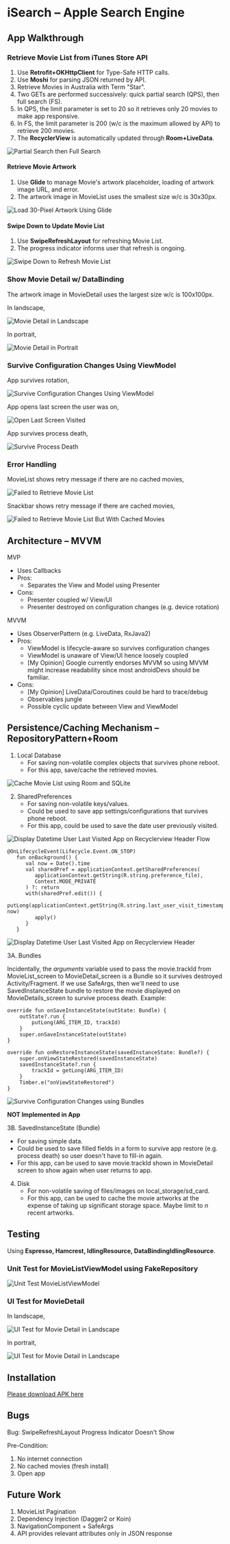 # iSearch – Apple Search Engine

## App Walkthrough

### Retrieve Movie List from iTunes Store API

1. Use **Retrofit+OKHttpClient** for Type-Safe HTTP calls.
2. Use **Moshi** for parsing JSON returned by API.
3. Retrieve Movies in Australia with Term "Star".
4. Two GETs are performed successively: quick partial search (QPS), then full search (FS).
4. In QPS, the limit parameter is set to 20 so it retrieves only 20 movies to make app responsive.
5. In FS, the limit parameter is 200 (w/c is the maximum allowed by API) to retrieve 200 movies.
6. The **RecyclerView** is automatically updated through **Room+LiveData**.

![Partial Search then Full Search](https://raw.githubusercontent.com/biinui/iSearch/master/blob/assets/partialSearch_thenFullSearch.gif?raw=true)

#### Retrieve Movie Artwork

1. Use **Glide** to manage Movie's artwork placeholder, loading of artwork image URL, and error.
2. The artwork image in MovieList uses the smallest size w/c is 30x30px.

![Load 30-Pixel Artwork Using Glide](https://raw.githubusercontent.com/biinui/iSearch/master/blob/assets/loadArtwork30_usingGlide.gif?raw=true)

#### Swipe Down to Update Movie List

1. Use **SwipeRefreshLayout** for refreshing Movie List.
2. The progress indicator informs user that refresh is ongoing.

![Swipe Down to Refresh Movie List](https://raw.githubusercontent.com/biinui/iSearch/master/blob/assets/swipeToRefresh.gif?raw=true)

### Show Movie Detail w/ DataBinding

The artwork image in MovieDetail uses the largest size w/c is 100x100px.

In landscape,

![Movie Detail in Landscape](https://raw.githubusercontent.com/biinui/iSearch/master/blob/assets/movieDetail_landscape.gif?raw=true)

In portrait,

![Movie Detail in Portrait](https://raw.githubusercontent.com/biinui/iSearch/master/blob/assets/movieDetail_portrait.gif?raw=true)

### Survive Configuration Changes Using ViewModel

App survives rotation,

![Survive Configuration Changes Using ViewModel](https://raw.githubusercontent.com/biinui/iSearch/master/blob/assets/surviveConfigchanges_usingViewModel.gif?raw=true)

App opens last screen the user was on,

![Open Last Screen Visited](https://raw.githubusercontent.com/biinui/iSearch/master/blob/assets/openLastScreenVisited.gif?raw=true)

App survives process death,

![Survive Process Death](https://raw.githubusercontent.com/biinui/iSearch/master/blob/assets/surviveProcessDeath.gif?raw=true)

### Error Handling

MovieList shows retry message if there are no cached movies,

![Failed to Retrieve Movie List](https://raw.githubusercontent.com/biinui/iSearch/master/blob/assets/failedToRetrieve_noCachedMovies.gif?raw=true)

Snackbar shows retry message if there are cached movies,

![Failed to Retrieve Movie List But With Cached Movies](https://raw.githubusercontent.com/biinui/iSearch/master/blob/assets/failedToRetrieve_withCachedMovies.gif?raw=true)

## Architecture – MVVM

MVP
* Uses Callbacks
* Pros:
   * Separates the View and Model using Presenter
* Cons:
   * Presenter coupled w/ View/UI
   * Presenter destroyed on configuration changes (e.g. device rotation)

MVVM 
* Uses ObserverPattern (e.g. LiveData, RxJava2)
* Pros:
   * ViewModel is lifecycle-aware so survives configuration changes
   * ViewModel is unaware of View/UI hence loosely coupled
   * [My Opinion] Google currently endorses MVVM so using MVVM might increase readability since most androidDevs should be familiar. 
* Cons:
   * [My Opinion] LiveData/Coroutines could be hard to trace/debug
   * Observables jungle
   * Possible cyclic update between View and ViewModel

## Persistence/Caching Mechanism – **RepositoryPattern+Room**

1. Local Database
    * For saving non-volatile complex objects that survives phone reboot.
    * For this app, save/cache the retrieved movies.

![Cache Movie List using Room and SQLite](https://raw.githubusercontent.com/biinui/iSearch/master/blob/assets/cacheMovieList_usingRoom+SQLite.png?raw=true)

2. SharedPreferences
    * For saving non-volatile keys/values.
    * Could be used to save app settings/configurations that survives phone reboot.
    * For this app, could be used to save the date user previously visited.

![Display Datetime User Last Visited App on Recyclerview Header Flow](https://raw.githubusercontent.com/biinui/iSearch/master/blob/assets/recyclerViewHeader_displaysLastUserVisit.png?raw=true)

```
@OnLifecycleEvent(Lifecycle.Event.ON_STOP)
   fun onBackground() {
      val now = Date().time
      val sharedPref = applicationContext.getSharedPreferences(
         applicationContext.getString(R.string.preference_file),
         Context.MODE_PRIVATE
      ) ?: return
      with(sharedPref.edit()) {
         putLong(applicationContext.getString(R.string.last_user_visit_timestamp), now)
         apply()
      }
   }
```

![Display Datetime User Last Visited App on Recyclerview Header](https://raw.githubusercontent.com/biinui/iSearch/master/blob/assets/displayLastUserVisit.png?raw=true)

3A. Bundles

Incidentally, the _arguments_ variable used to pass the movie.trackId from MovieList_screen to MovieDetail_screen is a Bundle so it survives destroyed Activity/Fragment. If we use SafeArgs, then we'll need to use SavedInstanceState bundle to restore the movie displayed on MovieDetails_screen to survive process death. Example:

```
override fun onSaveInstanceState(outState: Bundle) {
    outState?.run {
        putLong(ARG_ITEM_ID, trackId)
    }
    super.onSaveInstanceState(outState)
}

override fun onRestoreInstanceState(savedInstanceState: Bundle?) {
    super.onViewStateRestored(savedInstanceState)
    savedInstanceState?.run {
        trackId = getLong(ARG_ITEM_ID)
    }
    Timber.e("onViewStateRestored")
}
```

![Survive Configuration Changes using Bundles](https://raw.githubusercontent.com/biinui/iSearch/master/blob/assets/survivingConfigurationDeath_usingBundles.png?raw=true)

**NOT Implemented in App**

3B. SavedInstanceState (Bundle)
* For saving simple data.
* Could be used to save filled fields in a form to survive app restore (e.g. process death) so user doesn't have to fill-in again.
* For this app, can be used to save movie.trackId shown in MovieDetail screen to show again when user returns to app.

4. Disk
    * For non-volatile saving of files/images on local_storage/sd_card.
    * For this app, can be used to cache the movie artworks at the expense of taking up significant storage space. Maybe limit to _n_ recent artworks.

## Testing

Using **Espresso, Hamcrest, IdlingResource, DataBindingIdlingResource**.

### Unit Test for MovieListViewModel using FakeRepository

![Unit Test MovieListViewModel](https://raw.githubusercontent.com/biinui/iSearch/master/blob/assets/unitTest_movieListViewModel.gif?raw=true)

### UI Test for MovieDetail

In landscape, 

![UI Test for Movie Detail in Landscape](https://raw.githubusercontent.com/biinui/iSearch/master/blob/assets/uiTest_movieDetail_landscape.gif?raw=true)

In portrait, 

![UI Test for Movie Detail in Landscape](https://raw.githubusercontent.com/biinui/iSearch/master/blob/assets/uiTest_movieDetail_portrait.gif?raw=true)

## Installation

[Please download APK here](https://drive.google.com/drive/folders/1OhuWoN_Ewxi3Cc-hexhLkI2c6L-hb6vf)

## Bugs

Bug: SwipeRefreshLayout Progress Indicator Doesn't Show

Pre-Condition:
1. No internet connection
2. No cached movies (fresh install)
3. Open app

## Future Work

1. MovieList Pagination
2. Dependency Injection (Dagger2 or Koin)
3. NavigationComponent + SafeArgs
4. API provides relevant attributes only in JSON response



